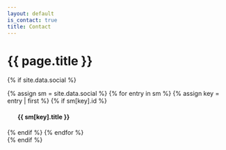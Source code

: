 ```yaml
---
layout: default
is_contact: true
title: Contact
---
```


# {{ page.title }}

{% if site.data.social %}
<div id="social-media">
    {% assign sm = site.data.social %}
    {% for entry in sm %}
        {% assign key = entry | first %}
        {% if sm[key].id %}
            <h4><ul>{{ sm[key].title }} <a href="{{ sm[key].href }}{{ sm[key].id }}" title="{{ sm[key].title }}"><i class="fa {{ sm[key].fa-icon }}"></i></a></ul></h4>
        {% endif %}
    {% endfor %}
</div>
{% endif %}
